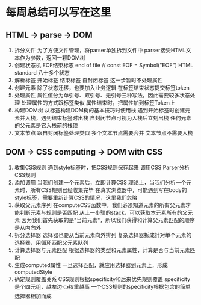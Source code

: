 # 每周总结可以写在这里
## HTML -> parse -> DOM
1. 拆分文件
为了方便文件管理，将parser单独拆到文件中
parser接受HTML文本作为参数，返回一颗DOM树
2. 创建状态机
EOF结束标志 end of file
// const EOF = Symbol("EOF")
HTML standard 八十多个状态
3. 解析标签
开始标签 结束标签 自封闭标签
这一步暂时不处理属性
4. 创建元素
除了状态迁移，也要加入业务逻辑
在标签结束状态提交标签token
5. 处理属性
属性值分为单引号、双引号、无引号三种写法，因此需要较多状态处理
处理属性的方式跟标签类似
属性结束时，把属性加到标签Token上
6. 构建DOM树
从标签构建DOM树的基本技巧时使用栈
遇到开始标签时创建元素并入栈，遇到结束标签时出栈
自封闭节点可视为入栈后立刻出栈
任何元素的父元素是它入栈前的栈顶
7. 文本节点
跟自封闭标签处理类似
多个文本节点需要合并
文本节点不需要入栈

## DOM -> CSS computing -> DOM with CSS
1. 收集CSS规则
遇到style标签时，把CSS规则保存起来
调用CSS Parser分析CSS规则
2. 添加调用
当我们创建一个元素后，立即计算CSS
理论上，当我们分析一个元素时，所有CSS规则已经收集完毕
在真实浏览器中，可能遇到写在body的style标签，需要重新计算CSS的情况，这里我们忽略
3. 获取父元素序列
在computeCSS函数中，我们必须知道元素的所有父元素才能判断元素与规则是否匹配
从上一步骤的stack，可以获取本元素所有的父元素
因为我们首先获取的是"当前元素"，所以我们获得和计算父元素匹配的顺序是从内向外
4. 拆分选择器
选择器也要从当前元素向外排列
复杂选择器拆成针对单个元素的选择器，用循环匹配父元素队列
5. 计算选择器与元素匹配
根据选择器的类型和元素属性，计算是否与当前元素匹配
6. 生成computed属性
一旦选择匹配，就应用选择器到元素上，形成computedStyle
7. 确定规则覆盖关系
CSS规则根据specificity和后来优先规则覆盖
specificity是个四元组，越左边👈权重越高
一个CSS规则的specificity根据包含的简单选择器相加而成